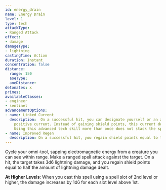 ```yaml
---
id: energy_drain
name: Energy Drain
level: 1
type: tech
attackType:
- Ranged Attack
effect:
- damage
damageType:
- lightning
castingTime: Action
duration: Instant
concentration: false
distance:
  range: 150
  aoeType: 
  aoeDistance: 
detonates: x
primes: 
availableClasses:
- engineer
- sentinel
advancementOptions:
- name: Linked Current
  description:  On a successful hit, you can designate yourself or an ally within range of the ability to direct a
    positive current. Instead of gaining shield points, this current doubles a creature's waking speed for 1d4 rounds.
    Using this advanced tech skill more than once does not stack the speed boost.
- name: Improved Regen
  description: On a successful hit, you regain shield points equal to the amount of lightning damage dealt.
---
```

Cycle your omni-tool, sapping electromagnetic energy from a creature you can see within range. Make a ranged spell attack
against the target. On a hit, the target takes 3d6 lightning damage, and you regain shield points equal to half the
amount of lightning damage dealt.

__At Higher Levels__: When you cast this spell using a spell slot of 2nd level or higher, the damage increases
by 1d6 for each slot level above 1st.
